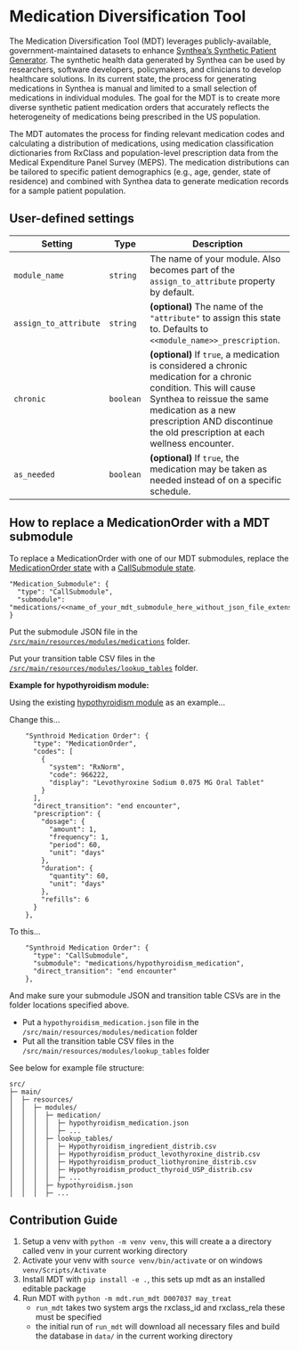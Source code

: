 # Medication Diversification Tool

The Medication Diversification Tool (MDT) leverages publicly-available, government-maintained datasets to enhance [Synthea’s Synthetic Patient Generator](https://github.com/synthetichealth/synthea). The synthetic health data generated by Synthea can be used by researchers, software developers, policymakers, and clinicians to develop healthcare solutions. In its current state, the process for generating medications in Synthea is manual and limited to a small selection of medications in individual modules. The goal for the MDT is to create more diverse synthetic patient medication orders that accurately reflects the heterogeneity of medications being prescribed in the US population.

The MDT automates the process for finding relevant medication codes and calculating a distribution of medications, using medication classification dictionaries from RxClass and population-level prescription data from the Medical Expenditure Panel Survey (MEPS). The medication distributions can be tailored to specific patient demographics (e.g., age, gender, state of residence) and combined with Synthea data to generate medication records for a sample patient population.


## User-defined settings
| Setting | Type | Description |
| ------- | ---- | ----------- |
| `module_name` | `string` | The name of your module.  Also becomes part of the `assign_to_attribute` property by default. |
| `assign_to_attribute` | `string` | **(optional)** The name of the `"attribute"` to assign this state to. Defaults to `<<module_name>>_prescription`. |
| `chronic` | `boolean` | **(optional)** If `true`, a medication is considered a chronic medication for a chronic condition. This will cause Synthea to reissue the same medication as a new prescription AND discontinue the old prescription at each wellness encounter. |
| `as_needed` | `boolean` | **(optional)** If `true`, the medication may be taken as needed instead of on a specific schedule. |

## How to replace a MedicationOrder with a MDT submodule
To replace a MedicationOrder with one of our MDT submodules, replace the [MedicationOrder state](https://github.com/synthetichealth/synthea/wiki/Generic-Module-Framework:-States#medicationorder) with a [CallSubmodule state](https://github.com/synthetichealth/synthea/wiki/Generic-Module-Framework%3A-States#callsubmodule).

```
"Medication_Submodule": {
  "type": "CallSubmodule",
  "submodule": "medications/<<name_of_your_mdt_submodule_here_without_json_file_extension>>"
}
```

Put the submodule JSON file in the [`/src/main/resources/modules/medications`](https://github.com/synthetichealth/synthea/tree/master/src/main/resources/modules/medications) folder.

Put your transition table CSV files in the [`/src/main/resources/modules/lookup_tables`](https://github.com/synthetichealth/synthea/tree/master/src/main/resources/modules/lookup_tables) folder.

**Example for hypothyroidism module:**

Using the existing [hypothyroidism module](https://github.com/synthetichealth/synthea/blob/master/src/main/resources/modules/hypothyroidism.json) as an example...

Change this...

```
    "Synthroid Medication Order": {
      "type": "MedicationOrder",
      "codes": [
        {
          "system": "RxNorm",
          "code": 966222,
          "display": "Levothyroxine Sodium 0.075 MG Oral Tablet"
        }
      ],
      "direct_transition": "end encounter",
      "prescription": {
        "dosage": {
          "amount": 1,
          "frequency": 1,
          "period": 60,
          "unit": "days"
        },
        "duration": {
          "quantity": 60,
          "unit": "days"
        },
        "refills": 6
      }
    },
```

To this...

```
    "Synthroid Medication Order": {
      "type": "CallSubmodule",
      "submodule": "medications/hypothyroidism_medication",
      "direct_transition": "end encounter"
    },
```

And make sure your submodule JSON and transition table CSVs are in the folder locations specified above.
* Put a `hypothyroidism_medication.json` file in the `/src/main/resources/modules/medication` folder
* Put all the transition table CSV files in the `/src/main/resources/modules/lookup_tables` folder

See below for example file structure:

```
src/
├─ main/
│  ├─ resources/
│  │  ├─ modules/
│  │  │  ├─ medication/
│  │  │  │  ├─ hypothyroidism_medication.json
│  │  │  │  ├─ ...
│  │  │  ├─ lookup_tables/
│  │  │  │  ├─ Hypothyroidism_ingredient_distrib.csv
│  │  │  │  ├─ Hypothyroidism_product_levothyroxine_distrib.csv
│  │  │  │  ├─ Hypothyroidism_product_liothyronine_distrib.csv
│  │  │  │  ├─ Hypothyroidism_product_thyroid_USP_distrib.csv
│  │  │  │  ├─ ...
│  │  │  ├─ hypothyroidism.json
│  │  │  ├─ ...
```

## Contribution Guide
1. Setup a venv with `python -m venv venv`, this will create a a directory called venv in your current working directory
2. Activate your venv with `source venv/bin/activate` or on windows `venv/Scripts/Activate`
3. Install MDT with `pip install -e .`, this sets up mdt as an installed editable package
4. Run MDT with `python -m mdt.run_mdt D007037 may_treat`
    - `run_mdt` takes two system args the rxclass_id and rxclass_rela these must be specified
    - the initial run of `run_mdt` will download all necessary files and build the database in `data/` in the current working directory
